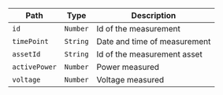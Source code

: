 Path | Type | Description
---- | ---- | -----------
`id` | `Number` | Id of the measurement
`timePoint` | `String` | Date and time of measurement
`assetId` | `String` | Id of the measurement asset
`activePower` | `Number` | Power measured
`voltage` | `Number` | Voltage measured
